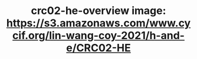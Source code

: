 ---
title: "crc02-he-overview
image: https://s3.amazonaws.com/www.cycif.org/lin-wang-coy-2021/h-and-e/CRC02-HE"
layout: osd-exhibit
paper: config-HTA-CRCATLAS-1
figure: crc02-he-overview
---